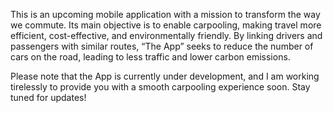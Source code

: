 This is an upcoming mobile application with a mission to transform the way we commute. 
Its main objective is to enable carpooling, making travel more efficient, cost-effective, and environmentally friendly. 
By linking drivers and passengers with similar routes, “The App” seeks to reduce the number of cars on the road, leading to less traffic and lower carbon emissions.

Please note that the App is currently under development, and I am working tirelessly to provide you with a smooth carpooling experience soon. Stay tuned for updates!
